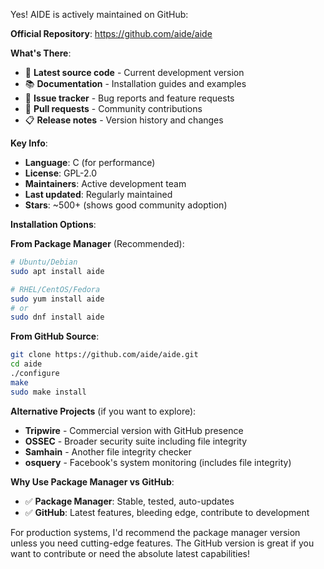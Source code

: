 Yes! AIDE is actively maintained on GitHub:

**Official Repository**: 
https://github.com/aide/aide

**What's There**:
- 🔧 **Latest source code** - Current development version
- 📚 **Documentation** - Installation guides and examples
- 🐛 **Issue tracker** - Bug reports and feature requests
- 🔀 **Pull requests** - Community contributions
- 📋 **Release notes** - Version history and changes

**Key Info**:
- **Language**: C (for performance)
- **License**: GPL-2.0
- **Maintainers**: Active development team
- **Last updated**: Regularly maintained
- **Stars**: ~500+ (shows good community adoption)

**Installation Options**:

**From Package Manager** (Recommended):
```bash
# Ubuntu/Debian
sudo apt install aide

# RHEL/CentOS/Fedora
sudo yum install aide
# or
sudo dnf install aide
```

**From GitHub Source**:
```bash
git clone https://github.com/aide/aide.git
cd aide
./configure
make
sudo make install
```

**Alternative Projects** (if you want to explore):
- **Tripwire** - Commercial version with GitHub presence
- **OSSEC** - Broader security suite including file integrity
- **Samhain** - Another file integrity checker
- **osquery** - Facebook's system monitoring (includes file integrity)

**Why Use Package Manager vs GitHub**:
- ✅ **Package Manager**: Stable, tested, auto-updates
- ✅ **GitHub**: Latest features, bleeding edge, contribute to development

For production systems, I'd recommend the package manager version unless you need cutting-edge features. The GitHub version is great if you want to contribute or need the absolute latest capabilities!

